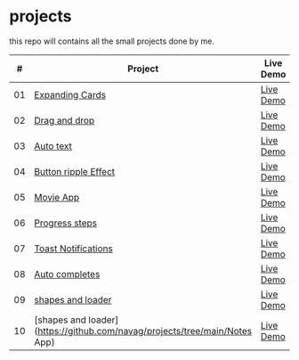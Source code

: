 # projects
this repo will contains all the small projects done by me.

|  #  | Project                                                                                                                     | Live Demo                                                                         |
| :-: | --------------------------------------------------------------------------------------------------------------------------- | --------------------------------------------------------------------------------- |
| 01  | [Expanding Cards](https://github.com/navag/projects/tree/main/expandingCards)                             | [Live Demo](https://navag.github.io/projects/expandingCards/)               |
| 02  | [Drag and drop](https://github.com/navag/projects/tree/main/dragNDrop)                             | [Live Demo](https://navag.github.io/projects/dragNDrop/)               |
| 03  | [Auto text](https://github.com/navag/projects/tree/main/autoTextEffect)                             | [Live Demo](https://navag.github.io/projects/autoTextEffect/)               |
| 04  | [Button ripple Effect](https://github.com/navag/projects/tree/main/buttonRippleEffect)                             | [Live Demo](https://navag.github.io/projects/buttonRippleEffect/)               |
| 05  | [Movie App](https://github.com/navag/projects/tree/main/movieApp)                             | [Live Demo](https://navag.github.io/projects/movieApp/)               |
| 06  | [Progress steps](https://github.com/navag/projects/tree/main/progressSteps)                             | [Live Demo](https://navag.github.io/projects/progressSteps/)               |
| 07  | [Toast Notifications](https://github.com/navag/projects/tree/main/toastNotification)                             | [Live Demo](https://navag.github.io/projects/toastNotification/)               |
| 08  | [Auto completes](https://github.com/navag/projects/tree/main/autoComplete)                             | [Live Demo](https://navag.github.io/projects/autoComplete/)               |
| 09  | [shapes and loader](https://github.com/navag/projects/tree/main/square)                             | [Live Demo](https://navag.github.io/projects/square/)               |
| 10  | [shapes and loader](https://github.com/navag/projects/tree/main/Notes App)                             | [Live Demo](https://navag.github.io/projects/Notes%20App/)               |
